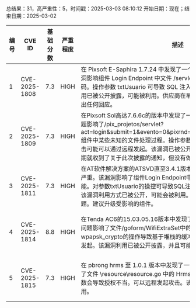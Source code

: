 总结果：31，高严重性：5，时间戳：2025-03-03 08:10:12
开始日期：现在；结束日期：2025-03-02

| 编号 | CVE ID | 基础分数 | 严重程度 | 描述 | 参考资料 |
|-----|--------|------------|----------|-------------|------------|
| 1 | CVE-2025-1808 | 7.3  | HIGH | 在 Pixsoft E-Saphira 1.7.24 中发现了一个漏洞，并被归类为严重。该漏洞影响组件 Login Endpoint 中文件 /servlet?act=login&tipo=1 的未知代码。操作参数 txtUsuario 可导致 SQL 注入。攻击可以远程发起。该漏洞利用已被公开披露，可能被利用。供应商在早期就被通知了这一披露，但未作出任何回应。 | [1]https://github.com/yago3008/cves<br>[2]https://vuldb.com/?ctiid.298066<br>[3]https://vuldb.com/?id.298066<br>[4]https://vuldb.com/?submit.503260 |
| 2 | CVE-2025-1809 | 7.3  | HIGH | 在Pixsoft Sol高达7.6.6c的版本中发现了一个漏洞，并被评定为严重。此问题影响了/pix_projetos/servlet?act=login&submit=1&evento=0&pixrnd=0125021816444195731041组件中某些未知的文件处理过程。操作参数txtUsuario会导致SQL注入。攻击可能可以通过远程发起。该漏洞已被公开披露并可能被利用。供应商在早期就收到了关于此次披露的通知，但没有做出任何回应。 | [1]https://github.com/yago3008/cves<br>[2]https://vuldb.com/?ctiid.298067<br>[3]https://vuldb.com/?id.298067<br>[4]https://vuldb.com/?submit.503275 |
| 3 | CVE-2025-1811 | 7.3  | HIGH | 在AT软件解决方案的ATSVD直至3.4.1版本中发现了一个漏洞，并被评定为严重。该漏洞影响了组件Login Endpoint中文件/login.aspx的一个未知功能。对参数txtUsuario的操控可导致SQL注入攻击。此攻击可以远程发起。该漏洞利用方式已被公开，可能会被利用。升级到3.4.2版本能够解决此问题。建议升级受影响的组件。 | [1]https://github.com/yago3008/cves<br>[2]https://vuldb.com/?ctiid.298069<br>[3]https://vuldb.com/?id.298069<br>[4]https://vuldb.com/?submit.504099 |
| 4 | CVE-2025-1814 | 8.8  | HIGH | 在Tenda AC6的15.03.05.16版本中发现了一个被评定为严重的漏洞。该问题影响了文件/goform/WifiExtraSet中的一些未知功能。对参数wpapsk_crypto的操作导致基于堆栈的缓冲区溢出。攻击可能通过远程方式发起。该漏洞利用已被公开披露，并且可能会被利用。 | [1]https://github.com/Raining-101/IOT_cve/blob/main/ac6.md_goform_WifiExtraSet.md<br>[2]https://vuldb.com/?ctiid.298082<br>[3]https://vuldb.com/?id.298082<br>[4]https://vuldb.com/?submit.506532<br>[5]https://www.tenda.com.cn/ |
| 5 | CVE-2025-1815 | 7.3  | HIGH | 在 pbrong hrms 至 1.0.1 版本中发现了一个被定级为严重的漏洞。这影响了文件 \resource\resource.go 中的 HrmsDB 功能。操纵 user_cookie 参数会导致授权不当。可以远程发起攻击。该漏洞已被公开披露，并可能被利用。 | [1]https://github.com/A7cc/cve/issues/4<br>[2]https://github.com/A7cc/cve/issues/4#issue-2877111776<br>[3]https://vuldb.com/?ctiid.298083<br>[4]https://vuldb.com/?id.298083<br>[5]https://vuldb.com/?submit.506544 |
